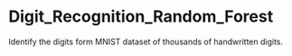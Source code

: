 # Digit_Recognition_Random_Forest
Identify the digits form MNIST dataset of thousands of handwritten digits.

